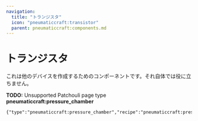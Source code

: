 ```yaml
---
navigation:
  title: "トランジスタ"
  icon: "pneumaticcraft:transistor"
  parent: pneumaticcraft:components.md
---
```


# トランジスタ

これは他のデバイスを作成するためのコンポーネントです。それ自体では役に立ちません。

**TODO:** Unsupported Patchouli page type **pneumaticcraft:pressure_chamber**

```
{"type":"pneumaticcraft:pressure_chamber","recipe":"pneumaticcraft:pressure_chamber/transistor"}
```

